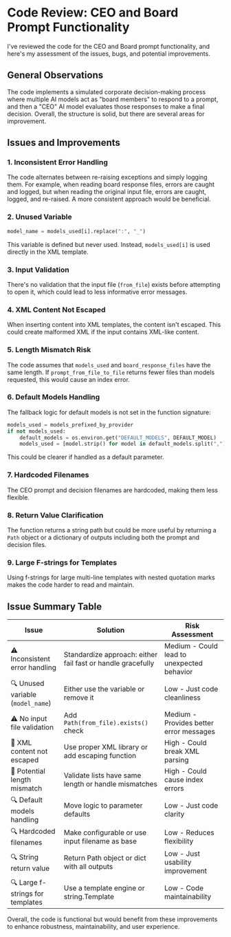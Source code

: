 # Code Review: CEO and Board Prompt Functionality

I've reviewed the code for the CEO and Board prompt functionality, and here's my assessment of the issues, bugs, and potential improvements.

## General Observations

The code implements a simulated corporate decision-making process where multiple AI models act as "board members" to respond to a prompt, and then a "CEO" AI model evaluates those responses to make a final decision. Overall, the structure is solid, but there are several areas for improvement.

## Issues and Improvements

### 1. Inconsistent Error Handling
The code alternates between re-raising exceptions and simply logging them. For example, when reading board response files, errors are caught and logged, but when reading the original input file, errors are caught, logged, and re-raised. A more consistent approach would be beneficial.

### 2. Unused Variable
```python
model_name = models_used[i].replace(":", "_")
```
This variable is defined but never used. Instead, `models_used[i]` is used directly in the XML template.

### 3. Input Validation
There's no validation that the input file (`from_file`) exists before attempting to open it, which could lead to less informative error messages.

### 4. XML Content Not Escaped
When inserting content into XML templates, the content isn't escaped. This could create malformed XML if the input contains XML-like content.

### 5. Length Mismatch Risk
The code assumes that `models_used` and `board_response_files` have the same length. If `prompt_from_file_to_file` returns fewer files than models requested, this would cause an index error.

### 6. Default Models Handling
The fallback logic for default models is not set in the function signature:
```python
models_used = models_prefixed_by_provider
if not models_used:
    default_models = os.environ.get("DEFAULT_MODELS", DEFAULT_MODEL)
    models_used = [model.strip() for model in default_models.split(",")]
```
This could be clearer if handled as a default parameter.

### 7. Hardcoded Filenames
The CEO prompt and decision filenames are hardcoded, making them less flexible.

### 8. Return Value Clarification
The function returns a string path but could be more useful by returning a `Path` object or a dictionary of outputs including both the prompt and decision files.

### 9. Large F-strings for Templates
Using f-strings for large multi-line templates with nested quotation marks makes the code harder to read and maintain.

## Issue Summary Table

| Issue | Solution | Risk Assessment |
|-------|----------|-----------------|
| ⚠️ Inconsistent error handling | Standardize approach: either fail fast or handle gracefully | Medium - Could lead to unexpected behavior |
| 🔍 Unused variable (`model_name`) | Either use the variable or remove it | Low - Just code cleanliness |
| ⚠️ No input file validation | Add `Path(from_file).exists()` check | Medium - Provides better error messages |
| 🚨 XML content not escaped | Use proper XML library or add escaping function | High - Could break XML parsing |
| 🚨 Potential length mismatch | Validate lists have same length or handle mismatches | High - Could cause index errors |
| 🔍 Default models handling | Move logic to parameter defaults | Low - Just code clarity |
| 🔍 Hardcoded filenames | Make configurable or use input filename as base | Low - Reduces flexibility |
| 🔍 String return value | Return Path object or dict with all outputs | Low - Just usability improvement |
| 🔍 Large f-strings for templates | Use a template engine or string.Template | Low - Code maintainability |

Overall, the code is functional but would benefit from these improvements to enhance robustness, maintainability, and user experience.
